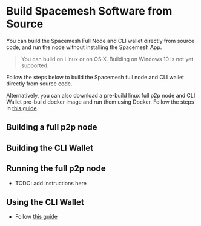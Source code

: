 # Build Spacemesh Software from Source

You can build the Spacemesh Full Node and CLI wallet directly from source code, and run the node without installing the Spacemesh App.

> You can build on Linux or on OS X. Building on Windows 10 is not yet supported.

Follow the steps below to build the Spacemesh full node and CLI wallet directly from source code.

Alternatively, you can also download a pre-build linux full p2p node and CLI Wallet pre-build docker image and run them using Docker. Follow the steps in [this guide](docker.md).

## Building a full p2p node

## Building the CLI Wallet

## Running the full p2p node

- TODO: add instructions here

## Using the CLI Wallet

- Follow [this guide](cli_wallet.md)
